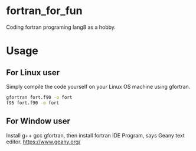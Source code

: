 # fortran_for_fun
Coding fortran programing lang8 as a hobby.

# Usage
## For Linux user
Simply compile the code yourself on your Linux OS machine using gfortran.
```sh
gfortran fort.f90 -o fort
f95 fort.f90 -o fort
```

## For Window user
Install g++ gcc gfortran, then install fortran IDE Program, says Geany text editor. https://www.geany.org/
